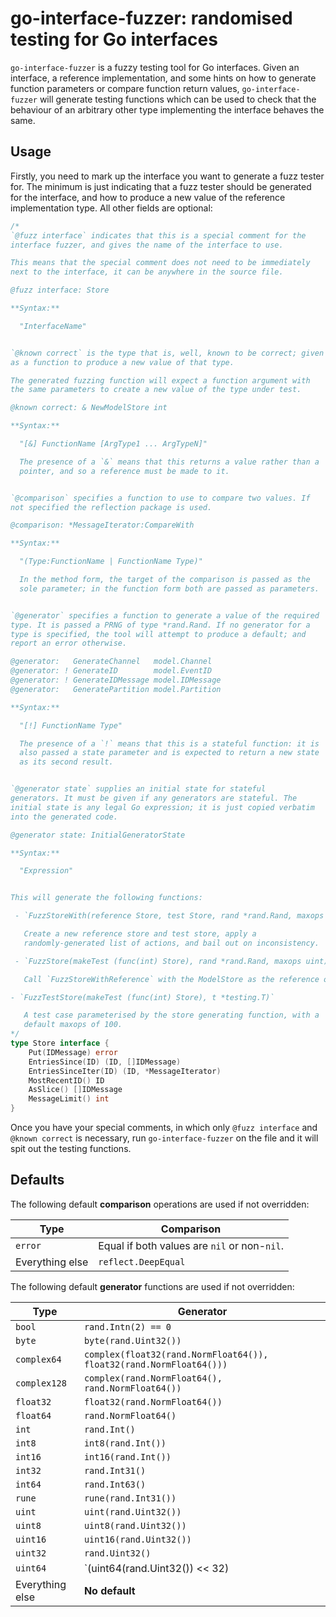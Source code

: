 go-interface-fuzzer: randomised testing for Go interfaces
===

`go-interface-fuzzer` is a fuzzy testing tool for Go interfaces. Given
an interface, a reference implementation, and some hints on how to
generate function parameters or compare function return values,
`go-interface-fuzzer` will generate testing functions which can be
used to check that the behaviour of an arbitrary other type
implementing the interface behaves the same.

Usage
---

Firstly, you need to mark up the interface you want to generate a fuzz
tester for. The minimum is just indicating that a fuzz tester should
be generated for the interface, and how to produce a new value of the
reference implementation type. All other fields are optional:

```go
/*
`@fuzz interface` indicates that this is a special comment for the
interface fuzzer, and gives the name of the interface to use.

This means that the special comment does not need to be immediately
next to the interface, it can be anywhere in the source file.

@fuzz interface: Store

**Syntax:**

  "InterfaceName"


`@known correct` is the type that is, well, known to be correct; given
as a function to produce a new value of that type.

The generated fuzzing function will expect a function argument with
the same parameters to create a new value of the type under test.

@known correct: & NewModelStore int

**Syntax:**

  "[&] FunctionName [ArgType1 ... ArgTypeN]"

  The presence of a `&` means that this returns a value rather than a
  pointer, and so a reference must be made to it.


`@comparison` specifies a function to use to compare two values. If
not specified the reflection package is used.

@comparison: *MessageIterator:CompareWith

**Syntax:**

  "(Type:FunctionName | FunctionName Type)"

  In the method form, the target of the comparison is passed as the
  sole parameter; in the function form both are passed as parameters.


`@generator` specifies a function to generate a value of the required
type. It is passed a PRNG of type *rand.Rand. If no generator for a
type is specified, the tool will attempt to produce a default; and
report an error otherwise.

@generator:   GenerateChannel   model.Channel
@generator: ! GenerateID        model.EventID
@generator: ! GenerateIDMessage model.IDMessage
@generator:   GeneratePartition model.Partition

**Syntax:**

  "[!] FunctionName Type"

  The presence of a `!` means that this is a stateful function: it is
  also passed a state parameter and is expected to return a new state
  as its second result.


`@generator state` supplies an initial state for stateful
generators. It must be given if any generators are stateful. The
initial state is any legal Go expression; it is just copied verbatim
into the generated code.

@generator state: InitialGeneratorState

**Syntax:**

  "Expression"


This will generate the following functions:

 - `FuzzStoreWith(reference Store, test Store, rand *rand.Rand, maxops uint) error`

   Create a new reference store and test store, apply a
   randomly-generated list of actions, and bail out on inconsistency.

 - `FuzzStore(makeTest (func(int) Store), rand *rand.Rand, maxops uint) error`

   Call `FuzzStoreWithReference` with the ModelStore as the reference one.

- `FuzzTestStore(makeTest (func(int) Store), t *testing.T)`

   A test case parameterised by the store generating function, with a
   default maxops of 100.
*/
type Store interface {
    Put(IDMessage) error
    EntriesSince(ID) (ID, []IDMessage)
    EntriesSinceIter(ID) (ID, *MessageIterator)
    MostRecentID() ID
    AsSlice() []IDMessage
    MessageLimit() int
}
```

Once you have your special comments, in which only `@fuzz interface`
and `@known correct` is necessary, run `go-interface-fuzzer` on the
file and it will spit out the testing functions.

Defaults
--

The following default **comparison** operations are used if not
overridden:

| Type            | Comparison                                   |
|-----------------|----------------------------------------------|
| `error`         | Equal if both values are `nil` or non-`nil`. |
| Everything else | `reflect.DeepEqual`                          |

The following default **generator** functions are used if not
overridden:

| Type            | Generator                                                           |
|-----------------|---------------------------------------------------------------------|
| `bool`          | `rand.Intn(2) == 0`                                                 |
| `byte`          | `byte(rand.Uint32())`                                               |
| `complex64`     | `complex(float32(rand.NormFloat64()), float32(rand.NormFloat64()))` |
| `complex128`    | `complex(rand.NormFloat64(), rand.NormFloat64())`                   |
| `float32`       | `float32(rand.NormFloat64())`                                       |
| `float64`       | `rand.NormFloat64()`                                                |
| `int`           | `rand.Int()`                                                        |
| `int8`          | `int8(rand.Int())`                                                  |
| `int16`         | `int16(rand.Int())`                                                 |
| `int32`         | `rand.Int31()`                                                      |
| `int64`         | `rand.Int63()`                                                      |
| `rune`          | `rune(rand.Int31())`                                                |
| `uint`          | `uint(rand.Uint32())`                                               |
| `uint8`         | `uint8(rand.Uint32())`                                              |
| `uint16`        | `uint16(rand.Uint32())`                                             |
| `uint32`        | `rand.Uint32()`                                                     |
| `uint64`        | `(uint64(rand.Uint32()) << 32) | uint64(rand.Uint32())`             |
| Everything else | **No default**                                                      |

